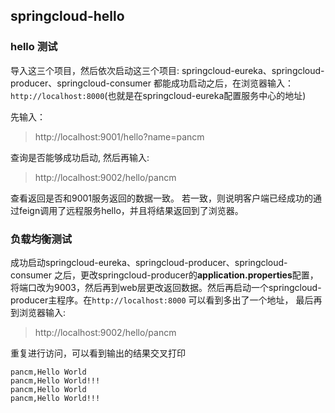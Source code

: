 ## springcloud-hello
### hello 测试
导入这三个项目，然后依次启动这三个项目:
springcloud-eureka、springcloud-producer、springcloud-consumer
都能成功启动之后，在浏览器输入：
` http://localhost:8000`(也就是在springcloud-eureka配置服务中心的地址)


先输入：
> http://localhost:9001/hello?name=pancm 

查询是否能够成功启动,
然后再输入:
> http://localhost:9002/hello/pancm 

查看返回是否和9001服务返回的数据一致。
若一致，则说明客户端已经成功的通过feign调用了远程服务hello，并且将结果返回到了浏览器。


### 负载均衡测试
成功启动springcloud-eureka、springcloud-producer、springcloud-consumer 之后，更改springcloud-producer的**application.properties**配置，将端口改为9003，然后再到web层更改返回数据。然后再启动一个springcloud-producer主程序。在`http://localhost:8000` 可以看到多出了一个地址，
最后再到浏览器输入:
> http://localhost:9002/hello/pancm 

重复进行访问，可以看到输出的结果交叉打印

    pancm,Hello World
    pancm,Hello World!!!
	pancm,Hello World
    pancm,Hello World!!!


